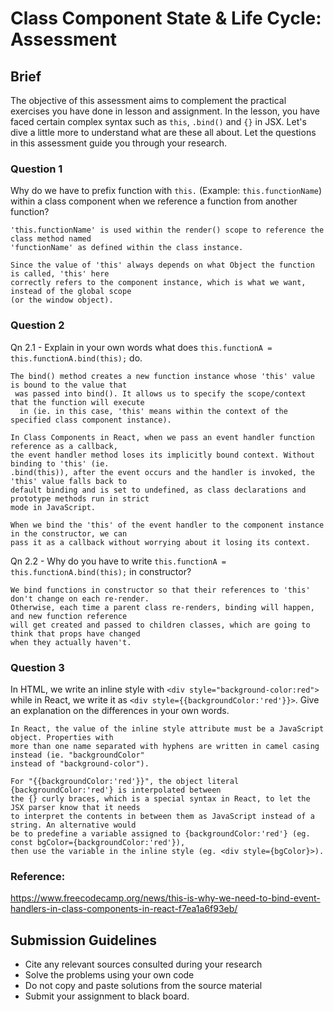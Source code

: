 # Class Component State & Life Cycle: Assessment

## Brief

The objective of this assessment aims to complement the practical exercises you have done in lesson and assignment. In the lesson, you have faced certain complex syntax such as `this`, `.bind()` and `{}` in JSX. Let's dive a little more to understand what are these all about. Let the questions in this assessment guide you through your research.

### Question 1

Why do we have to prefix function with `this.` (Example: `this.functionName`) within a class component when we reference a function from another function?

```
'this.functionName' is used within the render() scope to reference the class method named 
'functionName' as defined within the class instance.

Since the value of 'this' always depends on what Object the function is called, 'this' here 
correctly refers to the component instance, which is what we want, instead of the global scope 
(or the window object).
```

### Question 2

Qn 2.1 - Explain in your own words what does `this.functionA = this.functionA.bind(this);` do.

```
The bind() method creates a new function instance whose 'this' value is bound to the value that
 was passed into bind(). It allows us to specify the scope/context that the function will execute
  in (ie. in this case, 'this' means within the context of the specified class component instance).

In Class Components in React, when we pass an event handler function reference as a callback, 
the event handler method loses its implicitly bound context. Without binding to 'this' (ie. 
.bind(this)), after the event occurs and the handler is invoked, the 'this' value falls back to 
default binding and is set to undefined, as class declarations and prototype methods run in strict 
mode in JavaScript.

When we bind the 'this' of the event handler to the component instance in the constructor, we can 
pass it as a callback without worrying about it losing its context.
```

Qn 2.2 - Why do you have to write `this.functionA = this.functionA.bind(this);` in constructor?

```
We bind functions in constructor so that their references to 'this' don't change on each re-render. 
Otherwise, each time a parent class re-renders, binding will happen, and new function reference 
will get created and passed to children classes, which are going to think that props have changed 
when they actually haven't.
```

### Question 3

In HTML, we write an inline style with `<div style="background-color:red">` while in React, we write it as `<div style={{backgroundColor:'red'}}>`. Give an explanation on the differences in your own words.

```
In React, the value of the inline style attribute must be a JavaScript object. Properties with 
more than one name separated with hyphens are written in camel casing instead (ie. "backgroundColor" 
instead of "background-color").

For "{{backgroundColor:'red'}}", the object literal {backgroundColor:'red'} is interpolated between 
the {} curly braces, which is a special syntax in React, to let the JSX parser know that it needs 
to interpret the contents in between them as JavaScript instead of a string. An alternative would 
be to predefine a variable assigned to {backgroundColor:'red'} (eg. const bgColor={backgroundColor:'red'}),
then use the variable in the inline style (eg. <div style={bgColor}>).
```

### Reference:
https://www.freecodecamp.org/news/this-is-why-we-need-to-bind-event-handlers-in-class-components-in-react-f7ea1a6f93eb/

## Submission Guidelines

- Cite any relevant sources consulted during your research
- Solve the problems using your own code
- Do not copy and paste solutions from the source material
- Submit your assignment to black board.
